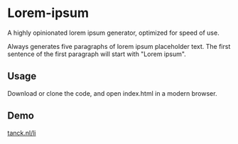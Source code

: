 # Lorem-ipsum
A highly opinionated lorem ipsum generator, optimized for speed of use.

Always generates five paragraphs of lorem ipsum placeholder text. The first sentence of the first paragraph will start with "Lorem ipsum".

## Usage
Download or clone the code, and open index.html in a modern browser.

## Demo
[tanck.nl/li](https://tanck.nl/li/)